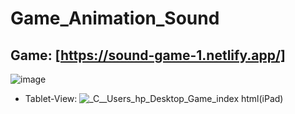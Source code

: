 # Game_Animation_Sound
## Game: [https://sound-game-1.netlify.app/]
![image](https://user-images.githubusercontent.com/118621709/236216562-b6e1f170-6538-4ceb-ba4b-f0d1085a13f1.png)
- Tablet-View: 
![_C__Users_hp_Desktop_Game_index html(iPad)](https://user-images.githubusercontent.com/118621709/236216898-8658099a-3fd6-46cf-9ab0-9c801d92e2b7.png)
